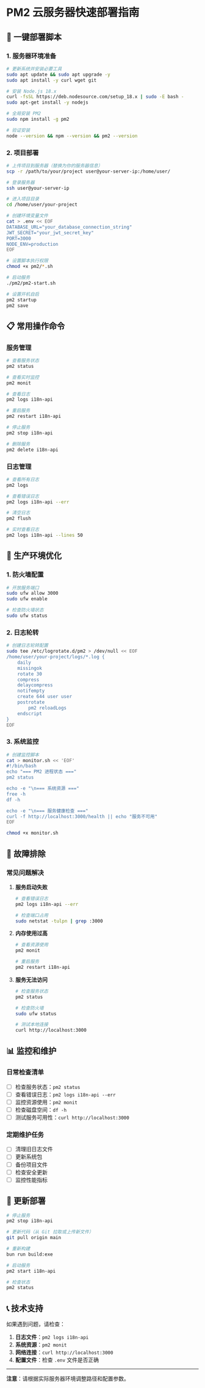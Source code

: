 # PM2 云服务器快速部署指南

## 🚀 一键部署脚本

### 1. 服务器环境准备

```bash
# 更新系统并安装必要工具
sudo apt update && sudo apt upgrade -y
sudo apt install -y curl wget git

# 安装 Node.js 18.x
curl -fsSL https://deb.nodesource.com/setup_18.x | sudo -E bash -
sudo apt-get install -y nodejs

# 全局安装 PM2
sudo npm install -g pm2

# 验证安装
node --version && npm --version && pm2 --version
```

### 2. 项目部署

```bash
# 上传项目到服务器（替换为你的服务器信息）
scp -r /path/to/your/project user@your-server-ip:/home/user/

# 登录服务器
ssh user@your-server-ip

# 进入项目目录
cd /home/user/your-project

# 创建环境变量文件
cat > .env << EOF
DATABASE_URL="your_database_connection_string"
JWT_SECRET="your_jwt_secret_key"
PORT=3000
NODE_ENV=production
EOF

# 设置脚本执行权限
chmod +x pm2/*.sh

# 启动服务
./pm2/pm2-start.sh

# 设置开机自启
pm2 startup
pm2 save
```

## 📋 常用操作命令

### 服务管理

```bash
# 查看服务状态
pm2 status

# 查看实时监控
pm2 monit

# 查看日志
pm2 logs i18n-api

# 重启服务
pm2 restart i18n-api

# 停止服务
pm2 stop i18n-api

# 删除服务
pm2 delete i18n-api
```

### 日志管理

```bash
# 查看所有日志
pm2 logs

# 查看错误日志
pm2 logs i18n-api --err

# 清空日志
pm2 flush

# 实时查看日志
pm2 logs i18n-api --lines 50
```

## 🔧 生产环境优化

### 1. 防火墙配置

```bash
# 开放服务端口
sudo ufw allow 3000
sudo ufw enable

# 检查防火墙状态
sudo ufw status
```

### 2. 日志轮转

```bash
# 创建日志轮转配置
sudo tee /etc/logrotate.d/pm2 > /dev/null << EOF
/home/user/your-project/logs/*.log {
    daily
    missingok
    rotate 30
    compress
    delaycompress
    notifempty
    create 644 user user
    postrotate
        pm2 reloadLogs
    endscript
}
EOF
```

### 3. 系统监控

```bash
# 创建监控脚本
cat > monitor.sh << 'EOF'
#!/bin/bash
echo "=== PM2 进程状态 ==="
pm2 status

echo -e "\n=== 系统资源 ==="
free -h
df -h

echo -e "\n=== 服务健康检查 ==="
curl -f http://localhost:3000/health || echo "服务不可用"
EOF

chmod +x monitor.sh
```

## 🚨 故障排除

### 常见问题解决

1. **服务启动失败**

   ```bash
   # 查看错误日志
   pm2 logs i18n-api --err

   # 检查端口占用
   sudo netstat -tulpn | grep :3000
   ```

2. **内存使用过高**

   ```bash
   # 查看资源使用
   pm2 monit

   # 重启服务
   pm2 restart i18n-api
   ```

3. **服务无法访问**

   ```bash
   # 检查服务状态
   pm2 status

   # 检查防火墙
   sudo ufw status

   # 测试本地连接
   curl http://localhost:3000
   ```

## 📊 监控和维护

### 日常检查清单

- [ ] 检查服务状态：`pm2 status`
- [ ] 查看错误日志：`pm2 logs i18n-api --err`
- [ ] 监控资源使用：`pm2 monit`
- [ ] 检查磁盘空间：`df -h`
- [ ] 测试服务可用性：`curl http://localhost:3000`

### 定期维护任务

- [ ] 清理旧日志文件
- [ ] 更新系统包
- [ ] 备份项目文件
- [ ] 检查安全更新
- [ ] 监控性能指标

## 🔄 更新部署

```bash
# 停止服务
pm2 stop i18n-api

# 更新代码（从 Git 拉取或上传新文件）
git pull origin main

# 重新构建
bun run build:exe

# 启动服务
pm2 start i18n-api

# 检查状态
pm2 status
```

## 📞 技术支持

如果遇到问题，请检查：

1. **日志文件**：`pm2 logs i18n-api`
2. **系统资源**：`pm2 monit`
3. **网络连接**：`curl http://localhost:3000`
4. **配置文件**：检查 `.env` 文件是否正确

---

**注意**：请根据实际服务器环境调整路径和配置参数。
